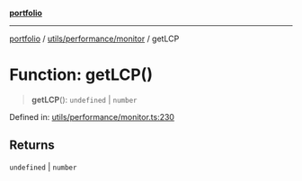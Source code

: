 [**portfolio**](../../../../README.md)

***

[portfolio](../../../../modules.md) / [utils/performance/monitor](../README.md) / getLCP

# Function: getLCP()

> **getLCP**(): `undefined` \| `number`

Defined in: [utils/performance/monitor.ts:230](https://github.com/tnorlund/Portfolio/blob/4e0c45627749364792348ff911c30399d3759e0e/portfolio/utils/performance/monitor.ts#L230)

## Returns

`undefined` \| `number`
